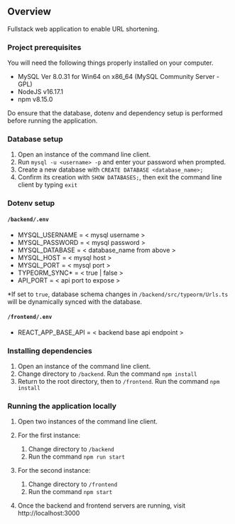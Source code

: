 ## Overview

Fullstack web application to enable URL shortening.

### Project prerequisites 

You will need the following things properly installed on your computer.
* MySQL Ver 8.0.31 for Win64 on x86_64 (MySQL Community Server - GPL)
* NodeJS v16.17.1
* npm v8.15.0

Do ensure that the database, dotenv and dependency setup is performed before running the application.

### Database setup
1. Open an instance of the command line client. 
2. Run `mysql -u <username> -p` and enter your password when prompted.
3. Create a new database with `CREATE DATABASE <database_name>;`
4. Confirm its creation with `SHOW DATABASES;`, then exit the command line client by typing `exit`

### Dotenv setup

#### `/backend/.env`
* MYSQL_USERNAME = < mysql username >
* MYSQL_PASSWORD = < mysql password >
* MYSQL_DATABASE = < database_name from above >
* MYSQL_HOST = < mysql host >
* MYSQL_PORT = < mysql port >
* TYPEORM_SYNC* = < true | false >
* API_PORT = < api port to expose >

*If set to `true`, database schema changes in `/backend/src/typeorm/Urls.ts` will be dynamically synced with the database. 

#### `/frontend/.env`
* REACT_APP_BASE_API = < backend base api endpoint >

### Installing dependencies
1. Open an instance of the command line client.
2. Change directory to `/backend`. Run the command `npm install`
3. Return to the root directory, then to `/frontend`. Run the command `npm install`

### Running the application locally
1. Open two instances of the command line client.
2. For the first instance:
	1. Change directory to `/backend`
	2. Run the command `npm run start`
3. For the second instance:
	1. Change directory to `/frontend`
	2. Run the command `npm start`

4. Once the backend and frontend servers are running, visit http://localhost:3000
